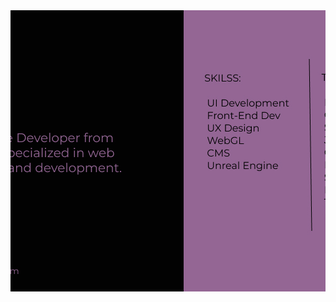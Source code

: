 <img src="https://github.com/deepakgudi-pixel/deepakgudi-pixel/blob/main/card.jpg" style="width: 850px; height:450px; object-fit: cover;">
